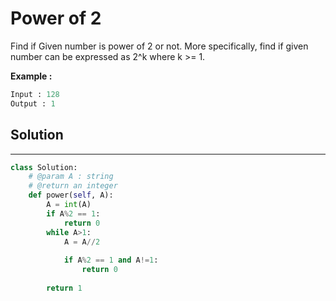 <h1>Power of 2</h1>

<p>
Find if Given number is power of 2 or not.
More specifically, find if given number can be expressed as 2^k where k >= 1.
</p>

<p><b>Example :</b>
<br>

```python
Input : 128
Output : 1
```
</p>

<h2>Solution</h2>

***

```python
class Solution:
    # @param A : string
    # @return an integer
    def power(self, A):
        A = int(A)
        if A%2 == 1:
            return 0
        while A>1:
            A = A//2
            
            if A%2 == 1 and A!=1:
                return 0
            
        return 1
```